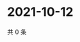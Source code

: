 # 2021-10-12

共 0 条

<!-- BEGIN WEIBO -->
<!-- 最后更新时间 Tue Oct 12 2021 05:00:39 GMT+0800 (China Standard Time) -->

<!-- END WEIBO -->
